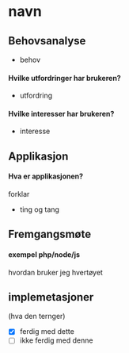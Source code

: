 
# navn

## Behovsanalyse

* behov

#### Hvilke utfordringer har brukeren?

* utfordring

#### Hvilke interesser har brukeren?

* interesse

## Applikasjon

#### Hva er applikasjonen?

forklar
* ting og tang


## Fremgangsmøte

#### exempel php/node/js
hvordan bruker jeg hvertøyet

## implemetasjoner
(hva den ternger)
- [x] ferdig med dette
- [ ] ikke ferdig med denne